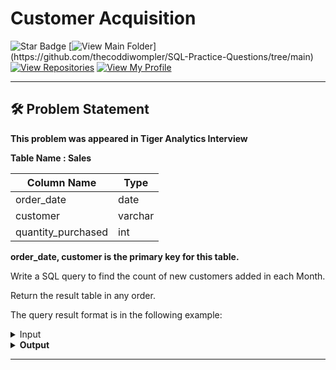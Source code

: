 # Customer Acquisition
![Star Badge](https://img.shields.io/static/v1?label=%F0%9F%8C%9F&message=If%20Useful&style=style=flat&color=BC4E99)
[![View Main Folder](https://img.shields.io/badge/View-Main_Folder-971901?)](https://github.com/thecoddiwompler/SQL-Practice-Questions/tree/main)
[![View Repositories](https://img.shields.io/badge/View-My_Repositories-blue?logo=GitHub)](https://github.com/thecoddiwompler?tab=repositories)
[![View My Profile](https://img.shields.io/badge/View-My_Profile-green?logo=GitHub)](https://github.com/thecoddiwompler)

---

## 🛠️ Problem Statement

<b> This problem was appeared in Tiger Analytics Interview </b>

  <b>Table Name : Sales</b>

|  Column Name  |Type |
| ------------- | ------------- |
| order_date  | date  |
| customer  | varchar  |
| quantity_purchased  | int  |

<b>order_date, customer is the primary key for this table. </br>
</b>

Write a SQL query to find the count of new customers added in each Month.  

Return the result table in any order.  

The query result format is in the following example:  

 <details>
<summary>
Input
</summary>

<br>

<b> Table Name: Sales

| order_date | customer | qty |
|------------|----------|-----|
| 2021-01-01 | C1       | 20  |
| 2021-01-01 | C2       | 30  |
| 2021-02-01 | C1       | 10  |
| 2021-02-01 | C3       | 15  |
| 2021-03-01 | C5       | 19  |
| 2021-03-01 | C4       | 10  |
| 2021-04-01 | C3       | 13  |
| 2021-04-01 | C5       | 15  |
| 2021-04-01 | C6       | 10  |
 

</details>

<details>
<summary>
Output
</summary>

<br>

| order_month |  customer_acquisition_count |
| ---- |  ---- |
| 2021-Apr | 1 |
| 2021-Feb | 1 |
| 2021-Jan | 2 |
| 2021-Mar | 2 |


</details>

---
